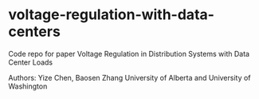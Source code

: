 # voltage-regulation-with-data-centers
Code repo for paper Voltage Regulation in Distribution Systems with Data Center Loads

Authors: Yize Chen, Baosen Zhang
University of Alberta and University of Washington
